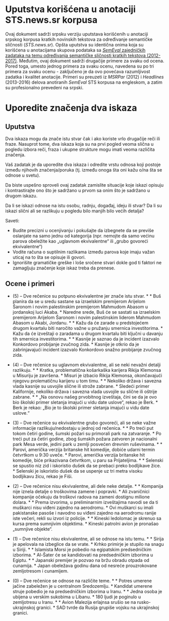 # Uputstva korišćena u anotaciji STS.news.sr korpusa
Ovaj dokument sadrži srpsku verziju uputstava korišćenih u anotaciji srpskog korpusa kratkih novinskih tekstova za određivanje semantičke sličnosti (*STS.news.sr*).
Opšta uputstva su identična onima koja su korišćena u anotacijama skupova podataka sa [*SemEval* zajedničkih zadataka na temu određivanja semantičke sličnosti kratkih tekstova (2012-2017)](http://ixa2.si.ehu.es/stswiki/index.php/Main_Page).
Međutim, ovaj dokument sadrži drugačije primere za svaku od ocena.
Pored toga, umesto jednog primera za svaku ocenu, navedena su po tri primera za svaku ocenu - zaključeno je da ovo povećava razumljivost zadatka i kvalitet anotacije.
Primeri su preuzeti iz *MSRPar* (2012) i *Headlines* (2013-2016) delova anotiranih *SemEval* STS korpusa na engleskom, a zatim su profesionalno prevedeni na srpski.

# Uporedite značenja dva iskaza

## Uputstva
Dva iskaza mogu da znače istu stvar čak i ako koriste vrlo drugačije reči ili fraze.
Nasuprot tome, dva iskaza koja su na prvi pogled veoma slična u pogledu izbora reči, fraza i ukupne strukture mogu imati veoma različita značenja.

Vaš zadatak je da uporedite dva iskaza i odredite vrstu odnosa koji postoje između njihovih značenja/poruka (tj. između onoga šta oni kažu o/na šta se odnose u svetu).

Da biste uspešno sproveli ovaj zadatak zamislite situacije koje iskazi opisuju i kontrastirajte ono što je sadržano u prvom sa onim što je sadržano u drugom iskazu.

Da li se iskazi odnose na istu osobu, radnju, događaj, ideju ili stvar?
Da li su iskazi slični ali se razlikuju u pogledu bilo manjih bilo većih detalja?

Saveti:
* Budite precizni u ocenjivanju i pokušajte da izbegnete da se previše oslanjate na samo jednu od kategorija (npr. nemojte da samo većinu parova obeležite kao „uglavnom ekvivalentne“ ili „grubo govoreći ekvivalentne“)
* Vodite računa o suptilnim razlikama između parova koje imaju važan uticaj na to šta se opisuje ili govori.
* Ignorišite gramatičke greške i loše sročene stvari dokle god ti faktori ne zamagljuju značenje koje iskaz treba da prenese.

## Ocene i primeri
* (5) – Dve rečenice su potpuno ekvivalentne jer znače istu stvar.
    *
        * Buš planira da se u sredu sastane sa izraelskim premijerom Arijelom Šaronom i novim palestinskim premijerom Mahmudom Abasom u jordanskoj luci Akaba.
        * Naredne srede, Buš će se sastati sa izraelskim premijerom Arijelom Šaronom i novim palestinskim liderom Mahmudom Abasom u Akabi, Jordanu.
    *
        * Kažu da će zarade u predstojećem drugom kvartalu biti naročito važne u pružanju smernica investitorima.
        * Kažu da će izveštaji o zaradama u drugom kvartalu biti ključni u davanju tih smernica investitorima.
    *
        * Kasnije je saznao da je incident izazvalo Konkordovo probijanje zvučnog zida.
        * Kasnije je otkrio da je zabrinjavajući incident izazvalo Konkordovo snažno probijanje zvučnog zida.

* (4) – Dve rečenice su uglavnom ekvivalentne, ali se neki nevažni detalji razlikuju.
    *
        * Kratka, problematična košarkaška karijera Rikija Klemonsa u Misuriju je završena.
        * Misuri je izbacio Rikija Klemonsa, okončavajući njegovu prolematičnu karijeru u tom timu.
    *
        * Nekoliko država i savezna vlada kasnije su usvojile slične ili strože zabrane.
        * Sledeći primer Kalifornije, nekoliko država i savezna vlada usvojile su slične ili oštrije zabrane.
    *
        * „Na osnovu našeg prvobitnog izveštaja, čini se da je ovo bio školski primer sletanja imajući u vidu date uslove“, rekao je Berk.
        * Berk je rekao: „Bio je to školski primer sletanja imajući u vidu date uslove.“

* (3) – Dve rečenice su ekvivalentne grubo govoreći, ali se neke važne informacije razlikuju/nedostaju u jednoj od rečenica.
    *
        * Po treći put tokom četiri godine, šumski požari su primorali park na zatvaranje.
        * Po treći put za četiri godine, zbog šumskih požara zatvoren je nacionalni park Mesa verde, jedini park u zemlji posvećen drevnim ruševinama.
    *
        * Parovi, američka verzija britanske hit komedije, dobiće udarni termin četvrtkom u 9:30 uveče.
        * Parovi, američka verzija britanske hit komedije, biće prikazivana četvrtkom, u paru sa Prijateljima.
    *
        * Selenski se spustio niz zid i iskoristio dušek da se prebaci preko bodljikave žice.
        * Selenski je iskoristio dušek da se uspenje uz tri metra visoku bodljikavu žicu, rekao je Fiši.

* (2) – Dve rečenice nisu ekvivalentne, ali dele neke detalje.
    *
        * Kompanija nije iznela detalje o troškovima zamene i popravki.
        * Ali zvaničnici kompanije očekuju da troškovi radova na zameni dostignu milione dolara.
    *
        * Prema izvorima, u preliminarnim izveštajima navodi se da ti muškarci nisu viđeni zajedno na aerodromu.
        * Ovi muškarci su imali pakistanske pasoše i navodno su viđeni zajedno na aerodromu ranije iste večeri, rekli su izvori iz policije.
    *
        * Kineski ledolomac je skrenuo sa kursa prema sumnjivim objektima.
        * Kineski patrolni avion je pronašao „sumnjive objekte“.

* (1) – Dve rečenice nisu ekvivalentne, ali se odnose na istu temu.
    *
        * Sirija je apelovala na izbeglice da se vrate.
        * Krhko primirje je stupilo na snagu u Siriji.
    *
        * Islamista Morsi je pobedio na egipatskim predsedničkim izborima.
        * Al-Šater će se kandidovati na predsedničkim izborima u Egiptu.
    *
        * Japanski premijer je pozvao na bržu obradu otpada od cunamija.
        * Japan obeležava godinu dana od nesreće prouzrokovane zemljotresom i cunamijem.

* (0) – Dve rečenice se odnose na različite teme.
    *
        * Potres umerene jačine zabeležen je u centralnom Sredozemlju.
        * Kandidat umerene struje pobedio je na predsedničkim izborima u Iranu.
    *
        * Jedna osoba je ubijena u verskim sukobima u Libanu.
        * 180 ljudi je poginulo u zemljotresu u Iranu.
    *
        * Avion Malezija erlajnsa srušio se na rusko-ukrajinskoj granici.
        * SAD tvrde da Rusija grupiše vojsku na ukrajinskoj granici.
